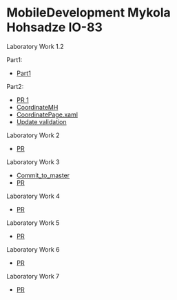 # MobileDevelopment Mykola Hohsadze IO-83

Laboratory Work 1.2

Part1: 
* [Part1](https://github.com/toor1245/MobileDevelopment/blob/master/tests/MobileDevelopment.UnitTesting/Laboratory1.2_Part1/Contents.cs)

Part2: 
* [PR 1](https://github.com/toor1245/MobileDevelopment/pull/1)
* [CoordinateMH](https://github.com/toor1245/MobileDevelopment/blob/master/src/MobileDevelopment/Models/CoordinateMH.cs)
* [CoordinatePage.xaml](https://github.com/toor1245/MobileDevelopment/blob/master/src/MobileDevelopment/Views/CoordinatePage.xaml)
* [Update validation](https://github.com/toor1245/MobileDevelopment/pull/3)

Laboratory Work 2
* [PR](https://github.com/toor1245/MobileDevelopment/pull/4)

Laboratory Work 3
* [Commit_to_master](https://github.com/toor1245/MobileDevelopment/commit/38743c075362a7c092d4f6e617de6f5ef998e093)
* [PR](https://github.com/toor1245/MobileDevelopment/pull/8)

Laboratory Work 4
* [PR](https://github.com/toor1245/MobileDevelopment/pull/9)

Laboratory Work 5
* [PR](https://github.com/toor1245/MobileDevelopment/pull/11)

Laboratory Work 6
* [PR](https://github.com/toor1245/MobileDevelopment/pull/12)

Laboratory Work 7
* [PR](https://github.com/toor1245/MobileDevelopment/pull/13)


